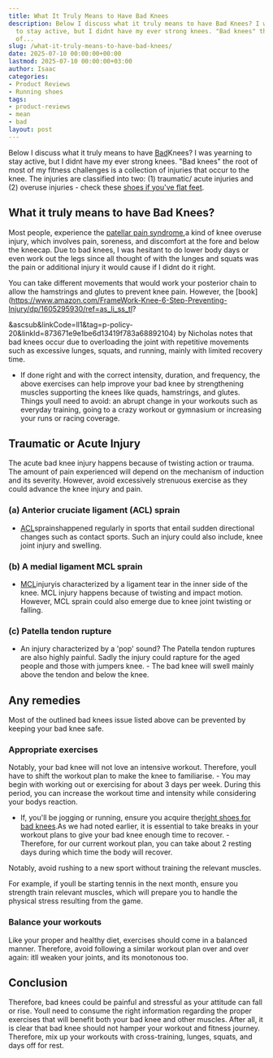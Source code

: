 ```yaml
---
title: What It Truly Means to Have Bad Knees
description: Below I discuss what it truly means to have Bad Knees? I was yearning
  to stay active, but I didnt have my ever strong knees. "Bad knees" the root of most
  of...
slug: /what-it-truly-means-to-have-bad-knees/
date: 2025-07-10 00:00:00+00:00
lastmod: 2025-07-10 00:00:00+03:00
author: Isaac
categories:
- Product Reviews
- Running shoes
tags:
- product-reviews
- mean
- bad
layout: post
---
```

Below I discuss what it truly means to have [Bad](https://pestpolicy.com/best-running-shoes-for-bad-knees/)Knees? I was yearning to stay active, but I didnt have my ever strong knees. "Bad knees" the root of most of my fitness challenges is a collection of injuries that occur to the knee. The injuries are classified into two: (1) traumatic/ acute injuries and (2) overuse injuries - check these [shoes if you've flat feet](https://pestpolicy.com/best-walking-shoes-for-men-with-flat-feet/).

##  What it truly means to have Bad Knees?

Most people, experience the [patellar pain syndrome](https://en.wikipedia.org/wiki/Patellofemoral_pain_syndrome),a kind of knee overuse injury, which involves pain, soreness, and discomfort at the fore and below the kneecap. Due to bad knees, I was hesitant to do lower body days or even work out the legs since all thought of with the lunges and squats was the pain or additional injury it would cause if I didnt do it right.

You can take different movements that would work your posterior chain to allow the hamstrings and glutes to prevent knee pain. However, the [book](https://www.amazon.com/FrameWork-Knee-6-Step-Preventing-Injury/dp/1605295930/ref=as_li_ss_tl?

&ascsub&linkCode=ll1&tag=p-policy-20&linkId=873671e9e1be6d13419f783a68892104) by Nicholas notes that bad knees occur due to overloading the joint with repetitive movements such as excessive lunges, squats, and running, mainly with limited recovery time.

- If done right and with the correct intensity, duration, and frequency, the above exercises can help improve your bad knee by strengthening muscles supporting the knees like quads, hamstrings, and glutes. Things youll need to avoid: an abrupt change in your workouts such as everyday training, going to a crazy workout or gymnasium or increasing your runs or racing coverage.

##  Traumatic or Acute Injury

The acute bad knee injury happens because of twisting action or trauma. The amount of pain experienced will depend on the mechanism of induction and its severity. However, avoid excessively strenuous exercise as they could advance the knee injury and pain.

###  (a) Anterior cruciate ligament (ACL) sprain

- [ACL](https://en.wikipedia.org/wiki/Anterior_cruciate_ligament_injury)sprainshappened regularly in sports that entail sudden directional changes such as contact sports. Such an injury could also include, knee joint injury and swelling.

###  (b) A medial ligament MCL sprain

- [MCL](https://en.wikipedia.org/wiki/Medial_collateral_ligament)injuryis characterized by a ligament tear in the inner side of the knee. MCL injury happens because of twisting and impact motion. However, MCL sprain could also emerge due to knee joint twisting or falling.

###  (c) Patella tendon rupture

- An injury characterized by a 'pop' sound? The Patella tendon ruptures are also highly painful. Sadly the injury could rapture for the aged people and those with jumpers knee. - The bad knee will swell mainly above the tendon and below the knee.

##  Any remedies

Most of the outlined bad knees issue listed above can be prevented by keeping your bad knee safe.

###  Appropriate exercises

Notably, your bad knee will not love an intensive workout. Therefore, youll have to shift the workout plan to make the knee to familiarise. - You may begin with working out or exercising for about 3 days per week. During this period, you can increase the workout time and intensity while considering your bodys reaction.

- If, you'll be jogging or running, ensure you acquire the[right shoes for bad knees](https://pestpolicy.com/best-running-shoes-for-bad-knees/).As we had noted earlier, it is essential to take breaks in your workout plans to give your bad knee enough time to recover. - Therefore, for our current workout plan, you can take about 2 resting days during which time the body will recover.

Notably, avoid rushing to a new sport without training the relevant muscles.

For example, if youll be starting tennis in the next month, ensure you strength train relevant muscles, which will prepare you to handle the physical stress resulting from the game.

###  Balance your workouts

Like your proper and healthy diet, exercises should come in a balanced manner. Therefore, avoid following a similar workout plan over and over again: itll weaken your joints, and its monotonous too.

##  Conclusion

Therefore, bad knees could be painful and stressful as your attitude can fall or rise. Youll need to consume the right information regarding the proper exercises that will benefit both your bad knee and other muscles. After all, it is clear that bad knee should not hamper your workout and fitness journey. Therefore, mix up your workouts with cross-training, lunges, squats, and days off for rest.